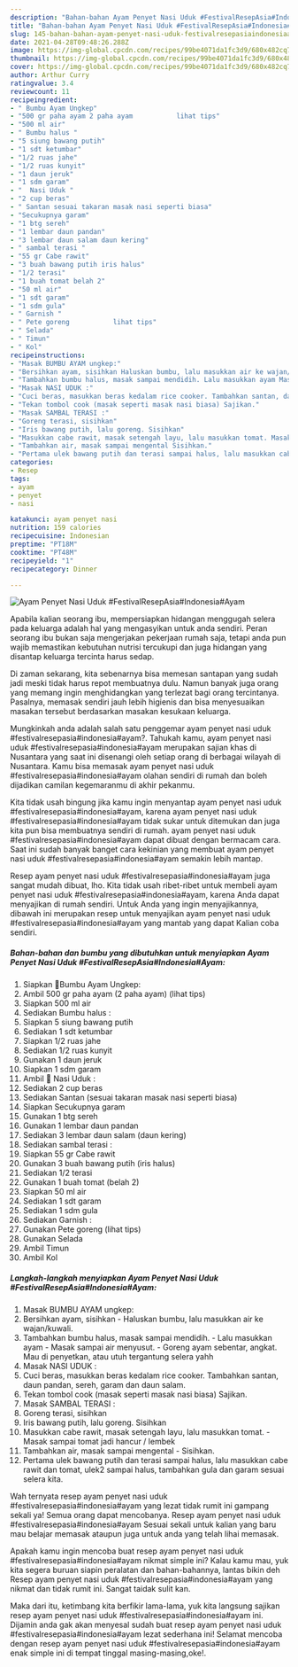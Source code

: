 ```yaml
---
description: "Bahan-bahan Ayam Penyet Nasi Uduk #FestivalResepAsia#Indonesia#Ayam yang lezat Untuk Jualan"
title: "Bahan-bahan Ayam Penyet Nasi Uduk #FestivalResepAsia#Indonesia#Ayam yang lezat Untuk Jualan"
slug: 145-bahan-bahan-ayam-penyet-nasi-uduk-festivalresepasiaindonesiaayam-yang-lezat-untuk-jualan
date: 2021-04-28T09:48:26.288Z
image: https://img-global.cpcdn.com/recipes/99be4071da1fc3d9/680x482cq70/ayam-penyet-nasi-uduk-festivalresepasiaindonesiaayam-foto-resep-utama.jpg
thumbnail: https://img-global.cpcdn.com/recipes/99be4071da1fc3d9/680x482cq70/ayam-penyet-nasi-uduk-festivalresepasiaindonesiaayam-foto-resep-utama.jpg
cover: https://img-global.cpcdn.com/recipes/99be4071da1fc3d9/680x482cq70/ayam-penyet-nasi-uduk-festivalresepasiaindonesiaayam-foto-resep-utama.jpg
author: Arthur Curry
ratingvalue: 3.4
reviewcount: 11
recipeingredient:
- " Bumbu Ayam Ungkep"
- "500 gr paha ayam 2 paha ayam           lihat tips"
- "500 ml air"
- " Bumbu halus "
- "5 siung bawang putih"
- "1 sdt ketumbar"
- "1/2 ruas jahe"
- "1/2 ruas kunyit"
- "1 daun jeruk"
- "1 sdm garam"
- "  Nasi Uduk "
- "2 cup beras"
- " Santan sesuai takaran masak nasi seperti biasa"
- "Secukupnya garam"
- "1 btg sereh"
- "1 lembar daun pandan"
- "3 lembar daun salam daun kering"
- " sambal terasi "
- "55 gr Cabe rawit"
- "3 buah bawang putih iris halus"
- "1/2 terasi"
- "1 buah tomat belah 2"
- "50 ml air"
- "1 sdt garam"
- "1 sdm gula"
- " Garnish "
- " Pete goreng           lihat tips"
- " Selada"
- " Timun"
- " Kol"
recipeinstructions:
- "Masak BUMBU AYAM ungkep:"
- "Bersihkan ayam, sisihkan Haluskan bumbu, lalu masukkan air ke wajan/kuwali."
- "Tambahkan bumbu halus, masak sampai mendidih. Lalu masukkan ayam Masak sampai air menyusut. Goreng ayam sebentar, angkat. Mau di penyetkan, atau utuh tergantung selera yahh"
- "Masak NASI UDUK :"
- "Cuci beras, masukkan beras kedalam rice cooker. Tambahkan santan, daun pandan, sereh, garam dan daun salam."
- "Tekan tombol cook (masak seperti masak nasi biasa) Sajikan."
- "Masak SAMBAL TERASI :"
- "Goreng terasi, sisihkan"
- "Iris bawang putih, lalu goreng. Sisihkan"
- "Masukkan cabe rawit, masak setengah layu, lalu masukkan tomat. Masak sampai tomat jadi hancur / lembek"
- "Tambahkan air, masak sampai mengental Sisihkan."
- "Pertama ulek bawang putih dan terasi sampai halus, lalu masukkan cabe rawit dan tomat, ulek2 sampai halus, tambahkan gula dan garam sesuai selera kita."
categories:
- Resep
tags:
- ayam
- penyet
- nasi

katakunci: ayam penyet nasi 
nutrition: 159 calories
recipecuisine: Indonesian
preptime: "PT18M"
cooktime: "PT48M"
recipeyield: "1"
recipecategory: Dinner

---
```



![Ayam Penyet Nasi Uduk #FestivalResepAsia#Indonesia#Ayam](https://img-global.cpcdn.com/recipes/99be4071da1fc3d9/680x482cq70/ayam-penyet-nasi-uduk-festivalresepasiaindonesiaayam-foto-resep-utama.jpg)

Apabila kalian seorang ibu, mempersiapkan hidangan menggugah selera pada keluarga adalah hal yang mengasyikan untuk anda sendiri. Peran seorang ibu bukan saja mengerjakan pekerjaan rumah saja, tetapi anda pun wajib memastikan kebutuhan nutrisi tercukupi dan juga hidangan yang disantap keluarga tercinta harus sedap.

Di zaman  sekarang, kita sebenarnya bisa memesan santapan yang sudah jadi meski tidak harus repot membuatnya dulu. Namun banyak juga orang yang memang ingin menghidangkan yang terlezat bagi orang tercintanya. Pasalnya, memasak sendiri jauh lebih higienis dan bisa menyesuaikan masakan tersebut berdasarkan masakan kesukaan keluarga. 



Mungkinkah anda adalah salah satu penggemar ayam penyet nasi uduk #festivalresepasia#indonesia#ayam?. Tahukah kamu, ayam penyet nasi uduk #festivalresepasia#indonesia#ayam merupakan sajian khas di Nusantara yang saat ini disenangi oleh setiap orang di berbagai wilayah di Nusantara. Kamu bisa memasak ayam penyet nasi uduk #festivalresepasia#indonesia#ayam olahan sendiri di rumah dan boleh dijadikan camilan kegemaranmu di akhir pekanmu.

Kita tidak usah bingung jika kamu ingin menyantap ayam penyet nasi uduk #festivalresepasia#indonesia#ayam, karena ayam penyet nasi uduk #festivalresepasia#indonesia#ayam tidak sukar untuk ditemukan dan juga kita pun bisa membuatnya sendiri di rumah. ayam penyet nasi uduk #festivalresepasia#indonesia#ayam dapat dibuat dengan bermacam cara. Saat ini sudah banyak banget cara kekinian yang membuat ayam penyet nasi uduk #festivalresepasia#indonesia#ayam semakin lebih mantap.

Resep ayam penyet nasi uduk #festivalresepasia#indonesia#ayam juga sangat mudah dibuat, lho. Kita tidak usah ribet-ribet untuk membeli ayam penyet nasi uduk #festivalresepasia#indonesia#ayam, karena Anda dapat menyajikan di rumah sendiri. Untuk Anda yang ingin menyajikannya, dibawah ini merupakan resep untuk menyajikan ayam penyet nasi uduk #festivalresepasia#indonesia#ayam yang mantab yang dapat Kalian coba sendiri.

<!--inarticleads1-->

##### Bahan-bahan dan bumbu yang dibutuhkan untuk menyiapkan Ayam Penyet Nasi Uduk #FestivalResepAsia#Indonesia#Ayam:

1. Siapkan  🐓Bumbu Ayam Ungkep:
1. Ambil 500 gr paha ayam (2 paha ayam)           (lihat tips)
1. Siapkan 500 ml air
1. Sediakan  Bumbu halus :
1. Siapkan 5 siung bawang putih
1. Sediakan 1 sdt ketumbar
1. Siapkan 1/2 ruas jahe
1. Sediakan 1/2 ruas kunyit
1. Gunakan 1 daun jeruk
1. Siapkan 1 sdm garam
1. Ambil  🍚 Nasi Uduk :
1. Sediakan 2 cup beras
1. Sediakan  Santan (sesuai takaran masak nasi seperti biasa)
1. Siapkan Secukupnya garam
1. Gunakan 1 btg sereh
1. Gunakan 1 lembar daun pandan
1. Sediakan 3 lembar daun salam (daun kering)
1. Sediakan  sambal terasi :
1. Siapkan 55 gr Cabe rawit
1. Gunakan 3 buah bawang putih (iris halus)
1. Sediakan 1/2 terasi
1. Gunakan 1 buah tomat (belah 2)
1. Siapkan 50 ml air
1. Sediakan 1 sdt garam
1. Sediakan 1 sdm gula
1. Sediakan  Garnish :
1. Gunakan  Pete goreng           (lihat tips)
1. Gunakan  Selada
1. Ambil  Timun
1. Ambil  Kol




<!--inarticleads2-->

##### Langkah-langkah menyiapkan Ayam Penyet Nasi Uduk #FestivalResepAsia#Indonesia#Ayam:

1. Masak BUMBU AYAM ungkep:
1. Bersihkan ayam, sisihkan - Haluskan bumbu, lalu masukkan air ke wajan/kuwali.
1. Tambahkan bumbu halus, masak sampai mendidih. - Lalu masukkan ayam - Masak sampai air menyusut. - Goreng ayam sebentar, angkat. Mau di penyetkan, atau utuh tergantung selera yahh
1. Masak NASI UDUK :
1. Cuci beras, masukkan beras kedalam rice cooker. Tambahkan santan, daun pandan, sereh, garam dan daun salam.
1. Tekan tombol cook (masak seperti masak nasi biasa) Sajikan.
1. Masak SAMBAL TERASI :
1. Goreng terasi, sisihkan
1. Iris bawang putih, lalu goreng. Sisihkan
1. Masukkan cabe rawit, masak setengah layu, lalu masukkan tomat. - Masak sampai tomat jadi hancur / lembek
1. Tambahkan air, masak sampai mengental - Sisihkan.
1. Pertama ulek bawang putih dan terasi sampai halus, lalu masukkan cabe rawit dan tomat, ulek2 sampai halus, tambahkan gula dan garam sesuai selera kita.




Wah ternyata resep ayam penyet nasi uduk #festivalresepasia#indonesia#ayam yang lezat tidak rumit ini gampang sekali ya! Semua orang dapat mencobanya. Resep ayam penyet nasi uduk #festivalresepasia#indonesia#ayam Sesuai sekali untuk kalian yang baru mau belajar memasak ataupun juga untuk anda yang telah lihai memasak.

Apakah kamu ingin mencoba buat resep ayam penyet nasi uduk #festivalresepasia#indonesia#ayam nikmat simple ini? Kalau kamu mau, yuk kita segera buruan siapin peralatan dan bahan-bahannya, lantas bikin deh Resep ayam penyet nasi uduk #festivalresepasia#indonesia#ayam yang nikmat dan tidak rumit ini. Sangat taidak sulit kan. 

Maka dari itu, ketimbang kita berfikir lama-lama, yuk kita langsung sajikan resep ayam penyet nasi uduk #festivalresepasia#indonesia#ayam ini. Dijamin anda gak akan menyesal sudah buat resep ayam penyet nasi uduk #festivalresepasia#indonesia#ayam lezat sederhana ini! Selamat mencoba dengan resep ayam penyet nasi uduk #festivalresepasia#indonesia#ayam enak simple ini di tempat tinggal masing-masing,oke!.

